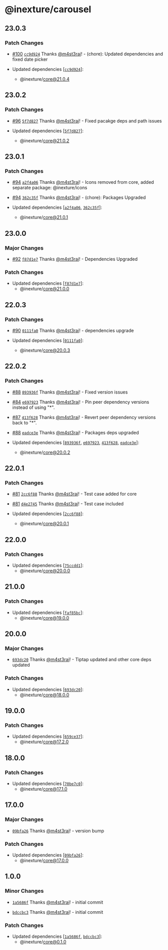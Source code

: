 # @inexture/carousel

## 23.0.3

### Patch Changes

- [#100](https://github.com/inexture-solutions/inxui/pull/100) [`cc9d924`](https://github.com/inexture-solutions/inxui/commit/cc9d9247eb5147e9090fbf762a27d98f25d60355) Thanks [@m4st3rai](https://github.com/m4st3rai)! - (chore): Updated dependencies and fixed date picker

- Updated dependencies [[`cc9d924`](https://github.com/inexture-solutions/inxui/commit/cc9d9247eb5147e9090fbf762a27d98f25d60355)]:
  - @inexture/core@21.0.4

## 23.0.2

### Patch Changes

- [#96](https://github.com/inexture-solutions/inxui/pull/96) [`5f7d827`](https://github.com/inexture-solutions/inxui/commit/5f7d827c1be804aa376c2edcedbb74d2b38b54b9) Thanks [@m4st3rai](https://github.com/m4st3rai)! - Fixed pacakge deps and path issues

- Updated dependencies [[`5f7d827`](https://github.com/inexture-solutions/inxui/commit/5f7d827c1be804aa376c2edcedbb74d2b38b54b9)]:
  - @inexture/core@21.0.2

## 23.0.1

### Patch Changes

- [#94](https://github.com/inexture-solutions/inxui/pull/94) [`a2f4a06`](https://github.com/inexture-solutions/inxui/commit/a2f4a062354d47648aba79097a2816ed24eab90a) Thanks [@m4st3rai](https://github.com/m4st3rai)! - Icons removed from core, added separate package: @inexture/icons

- [#94](https://github.com/inexture-solutions/inxui/pull/94) [`362c35f`](https://github.com/inexture-solutions/inxui/commit/362c35ffa1aea2583b06dacde80a6299b728b701) Thanks [@m4st3rai](https://github.com/m4st3rai)! - (chore): Packages Upgraded

- Updated dependencies [[`a2f4a06`](https://github.com/inexture-solutions/inxui/commit/a2f4a062354d47648aba79097a2816ed24eab90a), [`362c35f`](https://github.com/inexture-solutions/inxui/commit/362c35ffa1aea2583b06dacde80a6299b728b701)]:
  - @inexture/core@21.0.1

## 23.0.0

### Major Changes

- [#92](https://github.com/inexture-solutions/inxui/pull/92) [`f87d1e7`](https://github.com/inexture-solutions/inxui/commit/f87d1e76bc149fe24272cadb039ec3a75d69d94d) Thanks [@m4st3rai](https://github.com/m4st3rai)! - Dependencies Upgraded

### Patch Changes

- Updated dependencies [[`f87d1e7`](https://github.com/inexture-solutions/inxui/commit/f87d1e76bc149fe24272cadb039ec3a75d69d94d)]:
  - @inexture/core@21.0.0

## 22.0.3

### Patch Changes

- [#90](https://github.com/inexture-solutions/inxui/pull/90) [`0111fa0`](https://github.com/inexture-solutions/inxui/commit/0111fa07808e8c3768f0dcd1cec81578178312fc) Thanks [@m4st3rai](https://github.com/m4st3rai)! - dependencies upgrade

- Updated dependencies [[`0111fa0`](https://github.com/inexture-solutions/inxui/commit/0111fa07808e8c3768f0dcd1cec81578178312fc)]:
  - @inexture/core@20.0.3

## 22.0.2

### Patch Changes

- [#88](https://github.com/inexture-solutions/inxui/pull/88) [`893936f`](https://github.com/inexture-solutions/inxui/commit/893936fc0e2e67706aeec36c24d46c1079705fca) Thanks [@m4st3rai](https://github.com/m4st3rai)! - Fixed version issues

- [#84](https://github.com/inexture-solutions/inxui/pull/84) [`e697923`](https://github.com/inexture-solutions/inxui/commit/e6979233d4e7e8a5651805238665e8e25d422be1) Thanks [@m4st3rai](https://github.com/m4st3rai)! - Pin peer dependency versions instead of using "\*".

- [#87](https://github.com/inexture-solutions/inxui/pull/87) [`413f628`](https://github.com/inexture-solutions/inxui/commit/413f62886ca89cb813cf894cfd8a97beacbcec29) Thanks [@m4st3rai](https://github.com/m4st3rai)! - Revert peer dependency versions back to "\*".

- [#88](https://github.com/inexture-solutions/inxui/pull/88) [`eadce3e`](https://github.com/inexture-solutions/inxui/commit/eadce3e9372eea81091175f7da34697ba447e2f9) Thanks [@m4st3rai](https://github.com/m4st3rai)! - Packages deps upgraded

- Updated dependencies [[`893936f`](https://github.com/inexture-solutions/inxui/commit/893936fc0e2e67706aeec36c24d46c1079705fca), [`e697923`](https://github.com/inexture-solutions/inxui/commit/e6979233d4e7e8a5651805238665e8e25d422be1), [`413f628`](https://github.com/inexture-solutions/inxui/commit/413f62886ca89cb813cf894cfd8a97beacbcec29), [`eadce3e`](https://github.com/inexture-solutions/inxui/commit/eadce3e9372eea81091175f7da34697ba447e2f9)]:
  - @inexture/core@20.0.2

## 22.0.1

### Patch Changes

- [#81](https://github.com/inexture-solutions/inxui/pull/81) [`2cc6f88`](https://github.com/inexture-solutions/inxui/commit/2cc6f8856dc38cb55dbb688ba4a1c364e7dfd5ed) Thanks [@m4st3rai](https://github.com/m4st3rai)! - Test case added for core

- [#81](https://github.com/inexture-solutions/inxui/pull/81) [`d4e2745`](https://github.com/inexture-solutions/inxui/commit/d4e274568eb8fea6a7671540d579fe9eee405d6e) Thanks [@m4st3rai](https://github.com/m4st3rai)! - Test case included

- Updated dependencies [[`2cc6f88`](https://github.com/inexture-solutions/inxui/commit/2cc6f8856dc38cb55dbb688ba4a1c364e7dfd5ed)]:
  - @inexture/core@20.0.1

## 22.0.0

### Patch Changes

- Updated dependencies [[`75ccdd1`](https://github.com/inexture-solutions/inxui/commit/75ccdd133132b305525e9197e944416358b3e146)]:
  - @inexture/core@20.0.0

## 21.0.0

### Patch Changes

- Updated dependencies [[`faf85bc`](https://github.com/inexture-solutions/inxui/commit/faf85bc6a2a4ce213a08e2a05ca565088e3f2879)]:
  - @inexture/core@19.0.0

## 20.0.0

### Major Changes

- [`693dc20`](https://github.com/inexture-solutions/inxui/commit/693dc20df83d992fa8b3edcbc919afda6747a901) Thanks [@m4st3rai](https://github.com/m4st3rai)! - Tiptap updated and other core deps updated

### Patch Changes

- Updated dependencies [[`693dc20`](https://github.com/inexture-solutions/inxui/commit/693dc20df83d992fa8b3edcbc919afda6747a901)]:
  - @inexture/core@18.0.0

## 19.0.0

### Patch Changes

- Updated dependencies [[`659ce37`](https://github.com/inexture-solutions/inxui/commit/659ce373e82e70920631a66f001bc6f28bf97d71)]:
  - @inexture/core@17.2.0

## 18.0.0

### Patch Changes

- Updated dependencies [[`70be7c0`](https://github.com/inexture-solutions/inxui/commit/70be7c001afa5463cbe78d14be6db9b67a959e61)]:
  - @inexture/core@17.1.0

## 17.0.0

### Major Changes

- [`09bfa26`](https://github.com/inexture-solutions/inxui/commit/09bfa267b5ccddb31d728f9dd8197c396b0bb44a) Thanks [@m4st3rai](https://github.com/m4st3rai)! - version bump

### Patch Changes

- Updated dependencies [[`09bfa26`](https://github.com/inexture-solutions/inxui/commit/09bfa267b5ccddb31d728f9dd8197c396b0bb44a)]:
  - @inexture/core@17.0.0

## 1.0.0

### Minor Changes

- [`1a5686f`](https://github.com/inexture-solutions/inxui/commit/1a5686f80af7fab18209e9e4ecbb0adefcca25f0) Thanks [@m4st3rai](https://github.com/m4st3rai)! - initial commit

- [`bdccbc3`](https://github.com/inexture-solutions/inxui/commit/bdccbc3bc46a49a8a597daa04ce1adcbf83e3056) Thanks [@m4st3rai](https://github.com/m4st3rai)! - initial commit

### Patch Changes

- Updated dependencies [[`1a5686f`](https://github.com/inexture-solutions/inxui/commit/1a5686f80af7fab18209e9e4ecbb0adefcca25f0), [`bdccbc3`](https://github.com/inexture-solutions/inxui/commit/bdccbc3bc46a49a8a597daa04ce1adcbf83e3056)]:
  - @inexture/core@0.1.0
